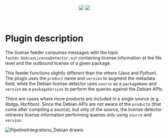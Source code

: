 <!--
<p align="center">
    <img src="https://user-images.githubusercontent.com/45048351/91091340-1c578200-e65f-11ea-9c5d-597fbbe4ba41.jpg">
</p>
<br/>
-->
<p align="center">
    <a href="https://github.com/fasten-project/fasten/actions" alt="GitHub Workflow Status">
        <img src="https://img.shields.io/github/workflow/status/fasten-project/fasten/Java%20CI?logo=GitHub%20Actions&logoColor=white&style=for-the-badge" /></a>
    <!-- Here should be a link to Maven repo and version should be pulled from there. -->
    <a href="https://github.com/fasten-project/fasten/" alt="GitHub Workflow Status">
                <img src="https://img.shields.io/maven-central/v/fasten/graph?label=version&logo=Apache%20Maven&style=for-the-badge" /></a>
</p>
<br/>

# Plugin description


The license feeder consumes messages with the topic `fasten.DebianLicenseDetector.out` containing license information at the file level and the outbound license of a given package.

This feeder functions slightly different than the others (Java and Python).
The plugin uses the `product` name and `version` to augment the metadata field, while the Debian license detector uses `source` as a `packageName` and `version` as a `packageVersion` to perform the queries against the Debian APIs.

There are cases where more products are included in a single source (e.g. libdga, libcfitsio). Since the Debian APIs are not aware of the `product`s (that come after compiling a source), but only of the source, the license detector retrieves license information performing queries only using `source` and `version`.

![PipelineIntegrations_Debian drawio](https://user-images.githubusercontent.com/10910590/167827873-8f9f7ae2-9f1b-443b-ac2b-8c2defefb9d2.png)
